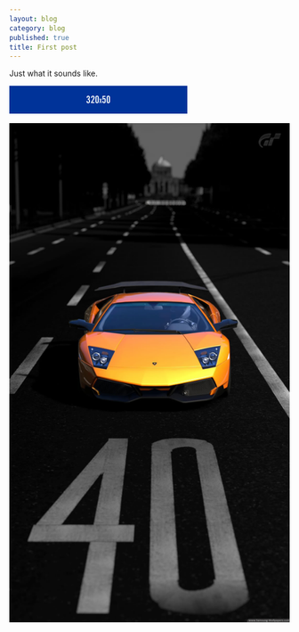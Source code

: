 ```yaml
---
layout: blog
category: blog
published: true
title: First post
---
```


Just what it sounds like.

![](/images/320x50.png)

![](/images/murcielago.jpg)